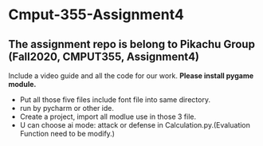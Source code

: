 # Cmput-355-Assignment4
## The assignment repo is belong to Pikachu Group (Fall2020, CMPUT355, Assignment4)
Include a video guide and all the code for our work.
**Please install pygame module.**

* Put all those five files include font file into same directory.
* run by pycharm or other ide. 
* Create a project, import all modlue use in those 3 file.
* U can choose ai mode: attack or defense in Calculation.py.(Evaluation Function need to be modify.)

